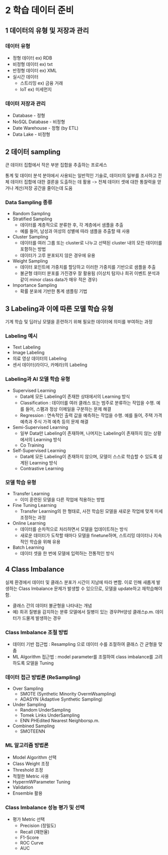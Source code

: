 # 2 학습 데이터 준비

## 1 데이터의 유형 및 저장과 관리

### 데이터 유형

- 정형 데이터 ex) RDB
- 비정형 데이터 ex) txt
- 반정형 데이터 ex) XML
- 실시간 데이터
  - 스트리밍 ex) 금융 거래
  - IoT ex) 미세먼지

### 데이터 저장과 관리

- Database - 정형
- NoSQL Database - 비정형
- Date Warehouse - 정형 (by ETL)
- Data Lake - 비정형

## 2 데이터 sampling

큰 데이터 집합에서 작은 부분 집합을 추출하는 프로세스

통계 및 데이터 분석 분야에서 사용되는 일반적인 기술로, 데이터의 일부를 조사하고 전체 데이터 집합에 대한 결론을 도출하는 데
활용 -> 전체 데이터 셋에 대한 통찰력을 얻거나 계산/저장 공간을 줄이는데 도움

### Data Sampling 종류

- Random Sampling
- Stratified Sampling
  - 데이터를 계층적으로 분류한 후, 각 계층에서 샘플을 추출
  - 예를 들어, 남성과 여성의 성별에 따라 샘플을 추출할 때 사용
- Cluster Sampling
  - 데이터를 여러 그룹 또는 cluster로 나누고 선택된 cluster 내의 모든 데이터를 포함하는 방법
  - 데이터가 고루 분포되지 않은 경우에 유용
- Weight Sampling
  - 데이터 포인트에 가중치를 할당하고 이러한 가중치를 기반으로 샘플을 추출
  - 불균형 데이터 분포를 가진경우 잘 활용됨 (이상치 탐지나 희귀 이벤트 분석과 같이 minor class data가 매우 적은 경우)
- Importance Sampling
  - 확률 분포에 기반한 통계 샘플링 기법

## 3 Labeling과 이에 따른 모델 학습 유형

기계 학습 및 딥러닝 모델을 훈련하기 위해 필요한 데이터에 의미를 부여하는 과정

### Labeling 예시

- Text Labeling
- Image Labeling
- 의료 영상 데이터의 Labeling
- 센서 데이터(라이다, 카메라)의 Labeling

### Labeling과 AI 모델 학습 유형

- Supervised Learning
  - Data에 모든 Labeling이 존재한 상태에서의 Learning 방식
  - Classification : 데이터를 여러 클래스 또는 범주로 분류하는 작업을 수행. 예를 들어, 스팸과 정상 이메일을 구분하는 문제 해결
  - Regression : 연속적인 출력 값을 예측하는 작업을 수행. 예를 들어, 주택 가격 예측과 주식 가격 예측 등의 문제 해결
- Semi-Supervised Learning
  - 일부 Data만 Labeling이 존재하며, 나머지는 Labeling이 존재하지 않는 상황에서의 Learning 방식
  - Co Training
- Self-Supervised Learning
  - Data에 모든 Labeling이 존재하지 않으며, 모델이 스스로 학습할 수 있도록 설계된 Learning 방식
  - Contrastive Learning

### 모델 학습 유형

- Transfer Learning
  - 이미 훈련된 모델을 다른 작업에 적용하는 방법
- Fine Tuning Learning
  - Transfer Learning의 한 형태로, 사전 학습된 모델을 새로운 작업에 맞게 미세 조정하는 과정
- Online Learning
  - 데이터를 순차적으로 처리하면서 모델을 업데이트하는 방식
  - 새로운 데이터가 도착할 때마다 모델을 finetune하며, 스트리밍 데이터나 지속적인 학습을 위해 유용
- Batch Learning
  - 데이터 셋을 한 번에 모델에 입력하는 전통적인 방식

## 4 Class Imbalance

실제 환경에서 데이터 및 클래스 분포가 시간이 지남에 따라 변함. 이로 인해 새롭게 발생하는 Class
Imbalance 문제가 발생할 수 있으므로, 모델을 update하고 재학습해야함.

- 클래스 간의 데이터 불균형을 나타내는 개념
- 예) 희귀 질병을 감지하는 분류 모델에서 질병이 있는 경우PH양성 클래스p.m. 데이터가 드물게 발생하는 경우

### Class Imbalance 조절 방법

- 데이터 기반 접근법 : Resampling 으로 데이터 수를 조절하여 클래스 간 균형을 맞춤
- ML Algorithm 접근법 : model parameter를 조절하여 class imbalance를 고려하도록 모델을 Tuning

### 데이터 접근 방법론 (ReSampling)

- Over Sampling
  - SMOTE (Synthetic Minority OvermWsampling)
  - ADASYN (Adaptive Synthetic Sampling)
- Under Sampling
  - Random UnderSampling
  - Tomek Links UnderSampling
  - ENN PHEdited Nearest Neighborsp.m.
- Combined Sampling
  - SMOTEENN

### ML 알고리즘 방법론

- Model Algorithm 선택
- Class Weight 조정
- Threshold 조정
- 적절한 Metric 사용
- HypermWParameter Tuning
- Validation
- Ensemble 활용

### Class Imbalance 성능 평가 및 선택

- 평가 Metric 선택
  - Precision (정밀도)
  - Recall (재현율)
  - F1-Score
  - ROC Curve
  - AUC
